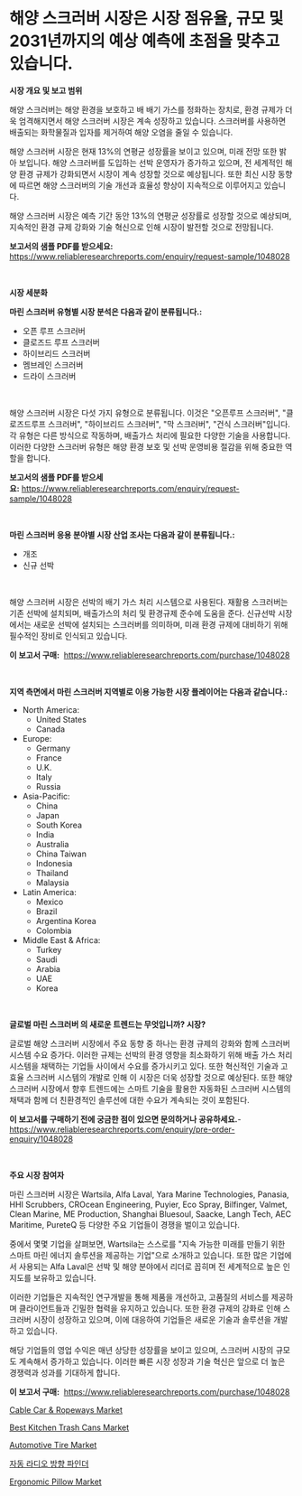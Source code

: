 <p><h1>해양 스크러버 시장은 시장 점유율, 규모 및 2031년까지의 예상 예측에 초점을 맞추고 있습니다.</h1></p><p><strong>시장 개요 및 보고 범위</strong></p>
<p><p>해양 스크러버는 해양 환경을 보호하고 배 배기 가스를 정화하는 장치로, 환경 규제가 더욱 엄격해지면서 해양 스크러버 시장은 계속 성장하고 있습니다. 스크러버를 사용하면 배출되는 화학물질과 입자를 제거하여 해양 오염을 줄일 수 있습니다.</p><p>해양 스크러버 시장은 현재 13%의 연평균 성장률을 보이고 있으며, 미래 전망 또한 밝아 보입니다. 해양 스크러버를 도입하는 선박 운영자가 증가하고 있으며, 전 세계적인 해양 환경 규제가 강화되면서 시장이 계속 성장할 것으로 예상됩니다. 또한 최신 시장 동향에 따르면 해양 스크러버의 기술 개선과 효율성 향상이 지속적으로 이루어지고 있습니다.</p><p>해양 스크러버 시장은 예측 기간 동안 13%의 연평균 성장률로 성장할 것으로 예상되며, 지속적인 환경 규제 강화와 기술 혁신으로 인해 시장이 발전할 것으로 전망됩니다.</p></p>
<p><strong>보고서의 샘플 PDF를 받으세요:</strong> <a href="https://www.reliableresearchreports.com/enquiry/request-sample/1048028">https://www.reliableresearchreports.com/enquiry/request-sample/1048028</a></p>
<p>&nbsp;</p>
<p><strong>시장 세분화</strong></p>
<p><strong>마린 스크러버 유형별 시장 분석은 다음과 같이 분류됩니다.:</strong></p>
<p><ul><li>오픈 루프 스크러버</li><li>클로즈드 루프 스크러버</li><li>하이브리드 스크러버</li><li>멤브레인 스크러버</li><li>드라이 스크러버</li></ul></p>
<p>&nbsp;</p>
<p><p>해양 스크러버 시장은 다섯 가지 유형으로 분류됩니다. 이것은 "오픈루프 스크러버", "클로즈드루프 스크러버", "하이브리드 스크러버", "막 스크러버", "건식 스크러버"입니다. 각 유형은 다른 방식으로 작동하며, 배출가스 처리에 필요한 다양한 기술을 사용합니다. 이러한 다양한 스크러버 유형은 해양 환경 보호 및 선박 운영비용 절감을 위해 중요한 역할을 합니다.</p></p>
<p><strong>보고서의 샘플 PDF를 받으세요:</strong>&nbsp;<a href="https://www.reliableresearchreports.com/enquiry/request-sample/1048028">https://www.reliableresearchreports.com/enquiry/request-sample/1048028</a></p>
<p>&nbsp;</p>
<p><strong> 마린 스크러버 응용 분야별 시장 산업 조사는 다음과 같이 분류됩니다.:</strong></p>
<p><ul><li>개조</li><li>신규 선박</li></ul></p>
<p>&nbsp;</p>
<p><p>해양 스크러버 시장은 선박의 배기 가스 처리 시스템으로 사용된다. 재활용 스크러버는 기존 선박에 설치되며, 배출가스의 처리 및 환경규제 준수에 도움을 준다. 신규선박 시장에서는 새로운 선박에 설치되는 스크러버를 의미하며, 미래 환경 규제에 대비하기 위해 필수적인 장비로 인식되고 있습니다.</p></p>
<p><strong>이 보고서 구매:</strong>&nbsp; <a href="https://www.reliableresearchreports.com/purchase/1048028">https://www.reliableresearchreports.com/purchase/1048028</a></p>
<p>&nbsp;</p>
<p><strong>지역 측면에서 마린 스크러버 지역별로 이용 가능한 시장 플레이어는 다음과 같습니다.:</strong></p>
<p><ul>
    <li>
        North America:
        <ul>
            <li>United States</li>
            <li>Canada</li>
        </ul>
    </li>
    <li>
        Europe:
        <ul>
            <li>Germany</li>
            <li>France</li>
            <li>U.K.</li>
            <li>Italy</li>
            <li>Russia</li>
        </ul>
    </li>
    <li>
        Asia-Pacific:
        <ul>
            <li>China</li>
            <li>Japan</li>
            <li>South Korea</li>
            <li>India</li>
            <li>Australia</li>
            <li>China Taiwan</li>
            <li>Indonesia</li>
            <li>Thailand</li>
            <li>Malaysia</li>
        </ul>
    </li>
    <li>
        Latin America:
        <ul>
            <li>Mexico</li>
            <li>Brazil</li>
            <li>Argentina Korea</li>
            <li>Colombia</li>
        </ul>
    </li>
    <li>
        Middle East & Africa:
        <ul>
            <li>Turkey</li>
            <li>Saudi</li>
            <li>Arabia</li>
            <li>UAE</li>
            <li>Korea</li>
        </ul>
    </li>
    </ul></p>
<p>&nbsp;</p>
<p><strong>글로벌 마린 스크러버 의 새로운 트렌드는 무엇입니까? 시장?</strong></p>
<p><p>글로벌 해양 스크러버 시장에서 주요 동향 중 하나는 환경 규제의 강화와 함께 스크러버 시스템 수요 증가다. 이러한 규제는 선박의 환경 영향을 최소화하기 위해 배출 가스 처리 시스템을 채택하는 기업들 사이에서 수요를 증가시키고 있다. 또한 혁신적인 기술과 고효율 스크러버 시스템의 개발로 인해 이 시장은 더욱 성장할 것으로 예상된다. 또한 해양 스크러버 시장에서 향후 트렌드에는 스마트 기술을 활용한 자동화된 스크러버 시스템의 채택과 함께 더 친환경적인 솔루션에 대한 수요가 계속되는 것이 포함된다.</p></p>
<p><strong>이 보고서를 구매하기 전에 궁금한 점이 있으면 문의하거나 공유하세요.</strong>- <a href="https://www.reliableresearchreports.com/enquiry/pre-order-enquiry/1048028">https://www.reliableresearchreports.com/enquiry/pre-order-enquiry/1048028</a></p>
<p>&nbsp;</p>
<p><strong>주요 시장 참여자</strong></p>
<p><p>마린 스크러버 시장은 Wartsila, Alfa Laval, Yara Marine Technologies, Panasia, HHI Scrubbers, CROcean Engineering, Puyier, Eco Spray, Bilfinger, Valmet, Clean Marine, ME Production, Shanghai Bluesoul, Saacke, Langh Tech, AEC Maritime, PureteQ 등 다양한 주요 기업들이 경쟁을 벌이고 있습니다. </p><p>중에서 몇몇 기업을 살펴보면, Wartsila는 스스로를 "지속 가능한 미래를 만들기 위한 스마트 마린 에너지 솔루션을 제공하는 기업"으로 소개하고 있습니다. 또한 많은 기업에서 사용되는 Alfa Laval은 선박 및 해양 분야에서 리더로 꼽히며 전 세계적으로 높은 인지도를 보유하고 있습니다.</p><p>이러한 기업들은 지속적인 연구개발을 통해 제품을 개선하고, 고품질의 서비스를 제공하며 클라이언트들과 긴밀한 협력을 유지하고 있습니다. 또한 환경 규제의 강화로 인해 스크러버 시장이 성장하고 있으며, 이에 대응하여 기업들은 새로운 기술과 솔루션을 개발하고 있습니다.</p><p>해당 기업들의 영업 수익은 매년 상당한 성장률을 보이고 있으며, 스크러버 시장의 규모도 계속해서 증가하고 있습니다. 이러한 빠른 시장 성장과 기술 혁신은 앞으로 더 높은 경쟁력과 성과를 기대하게 합니다.</p></p>
<p><strong>이 보고서 구매:</strong>&nbsp;&nbsp;<a href="https://www.reliableresearchreports.com/purchase/1048028">https://www.reliableresearchreports.com/purchase/1048028</a></p>
<p><p><a href="https://view.publitas.com/reportprime-1/cable-car-ropeways-market-research-report-reveals-the-latest-trends-and-opportunities-of-this-market-for-period-from-2024-2031/">Cable Car & Ropeways Market</a></p><p><a href="https://github.com/Chiragrp22/Market-Research-Report-List-3/blob/main/best-kitchen-trash-cans-market.md">Best Kitchen Trash Cans Market</a></p><p><a href="https://forested-sushi-9b0.notion.site/Automotive-Tire-Market-Furnish-Information-about-Market-Size-Market-Share-Market-Dynamics-and-Pro-b39d97d121b942f49e485281192f8c69">Automotive Tire Market</a></p><p><a href="https://github.com/fredrickeglers/Market-Research-Report-List-1/blob/main/20935124018.md">자동 라디오 방향 파인더</a></p><p><a href="https://github.com/derrinmiltonellis35gcl/Market-Research-Report-List-1/blob/main/ergonomic-pillow-market.md">Ergonomic Pillow Market</a></p></p>
